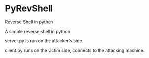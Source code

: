 # PyRevShell
Reverse Shell in python

A simple reverse shell in python.

server.py is run on the attacker's side.

client.py runs on the victim side, connects to the attacking machine.
